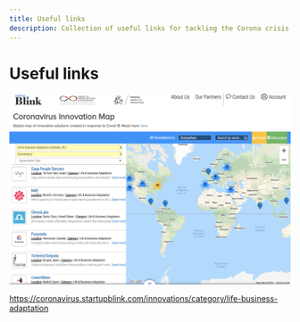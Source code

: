 ```yaml
---
title: Useful links
description: Collection of useful links for tackling the Corona crisis
---
```


# Useful links

![Coronavirus Innovation Map](resources/coronavirus-innovation-map.png)

https://coronavirus.startupblink.com/innovations/category/life-business-adaptation
